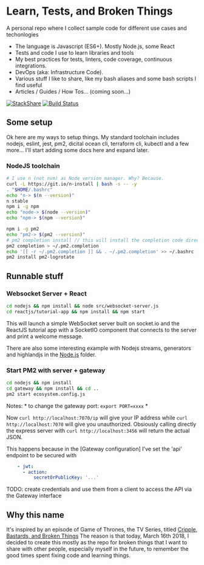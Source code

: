 # Learn, Tests, and Broken Things

A personal repo where I collect sample code for different use cases and techonlogies

* The language is Javascript (ES6+). Mostly Node.js, some React
* Tests and code I use to learn libraries and tools
* My best practices for tests, linters, code coverage, continuous integrations.
* DevOps (aka: Infrastructure Code).
* Various stuff I like to share, like my bash aliases and some bash scripts I find useful
* Articles / Guides / How Tos... (coming soon...)

[![StackShare](https://img.shields.io/badge/tech-stack-0690fa.svg?style=flat)](https://stackshare.io/ildella/2018)
[![Build Status](https://travis-ci.com/ildella/learn-tests-brokenthings.svg?branch=master)](https://travis-ci.com/ildella/learn-tests-brokenthings)

## Some setup

Ok here are my ways to setup things. 
My standard toolchain includes nodejs, eslint, jest, pm2, dicital ocean cli, terraform cli, kubectl and a few more...
I'll start adding some docs here and expand later.

### NodeJS toolchain

```bash
# I use n (not nvm) as Node version manager. Why? Because.
curl -L https://git.io/n-install | bash -s -- -y
. "$HOME/.bashrc"
echo "n-> $(n --version)"
n stable
npm i -g npm
echo "node-> $(node --version)"
echo "npm-> $(npm --version)"

npm i -g pm2
echo "pm2-> $(pm2 --version)"
# pm2 completion install // this will install the completion code directly into .bashrc, which is messy.
pm2 completion > ~/.pm2.completion
echo '[[ -r ~/.pm2.completion ]] && . ~/.pm2.completion' >> ~/.bashrc
pm2 install pm2-logrotate
```

## Runnable stuff

### Websocket Server + React

```bash
cd nodejs && npm install && node src/websocket-server.js
cd reactjs/tutorial-app && npm install && npm start
```

This will launch a simple WebSocket server built on socket.io and the ReactJS tutorial app with a SocketIO component that connects to the server and print a welcome message. 

There are also some interesting example with Nodejs streams, generators and highlandjs in the [Node.js](nodejs) folder.

### Start PM2 with server + gateway

```bash
cd nodejs && npm install
cd gateway && npm install && cd ..
pm2 start ecosystem.config.js
```

Notes:
	* to change the gateway port: ```export PORT=xxxx```
	* 


Now ```curl http://localhost:7070/ip``` will give your IP address while ```curl http://localhost:7070``` will give you unauthorized. Obsiously calling directly the express server with ```curl http://localhost:3456``` will return the actual JSON. 


This happens because in the [Gateway configuration] I've set the 'api' endpoint to be secured with
```yaml
    - jwt:
      - action:
          secretOrPublicKey: '...'
```

TODO: create credentials and use them from a client to access the API via the Gateway interface

## Why this name
It's inspired by an episode of Game of Thrones, the TV Series, titled [Cripple, Bastards, and Broken Things](http://awoiaf.westeros.org/index.php/Cripples,_Bastards,_and_Broken_Things)
The reason is that today, March 16th 2018, I decided to create this mostly as the repo for broken things that I want to share with other people, especially myself in the future, to remember the good times spent fixing code and learning things. 
